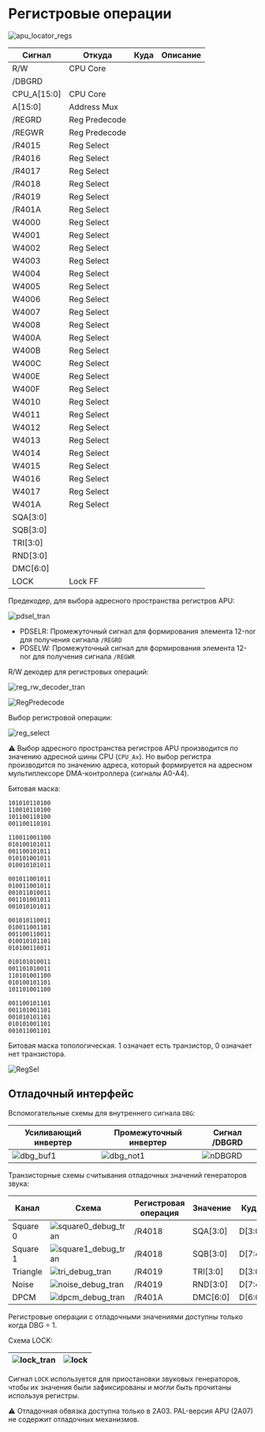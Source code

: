 # Регистровые операции

![apu_locator_regs](/BreakingNESWiki/imgstore/apu/apu_locator_regs.jpg)

|Сигнал|Откуда|Куда|Описание|
|---|---|---|---|
|R/W|CPU Core| | |
|/DBGRD| | | |
|CPU_A\[15:0\]|CPU Core| | |
|A\[15:0\]|Address Mux| | |
|/REGRD|Reg Predecode| | |
|/REGWR|Reg Predecode| | |
|/R4015|Reg Select| | |
|/R4016|Reg Select| | |
|/R4017|Reg Select| | |
|/R4018|Reg Select| | |
|/R4019|Reg Select| | |
|/R401A|Reg Select| | |
|W4000|Reg Select| | |
|W4001|Reg Select| | |
|W4002|Reg Select| | |
|W4003|Reg Select| | |
|W4004|Reg Select| | |
|W4005|Reg Select| | |
|W4006|Reg Select| | |
|W4007|Reg Select| | |
|W4008|Reg Select| | |
|W400A|Reg Select| | |
|W400B|Reg Select| | |
|W400C|Reg Select| | |
|W400E|Reg Select| | |
|W400F|Reg Select| | |
|W4010|Reg Select| | |
|W4011|Reg Select| | |
|W4012|Reg Select| | |
|W4013|Reg Select| | |
|W4014|Reg Select| | |
|W4015|Reg Select| | |
|W4016|Reg Select| | |
|W4017|Reg Select| | |
|W401A|Reg Select| | |
|SQA\[3:0\]| | | |
|SQB\[3:0\]| | | |
|TRI\[3:0\]| | | |
|RND\[3:0\]| | | |
|DMC\[6:0\]| | | |
|LOCK|Lock FF| | |

Предекодер, для выбора адресного пространства регистров APU:

![pdsel_tran](/BreakingNESWiki/imgstore/apu/pdsel_tran.jpg)

- PDSELR: Промежуточный сигнал для формирования элемента 12-nor для получения сигнала `/REGRD`
- PDSELW: Промежуточный сигнал для формирования элемента 12-nor для получения сигнала `/REGWR`

R/W декодер для регистровых операций:

![reg_rw_decoder_tran](/BreakingNESWiki/imgstore/apu/reg_rw_decoder_tran.jpg)

![RegPredecode](/BreakingNESWiki/imgstore/apu/RegPredecode.jpg)

Выбор регистровой операции:

![reg_select](/BreakingNESWiki/imgstore/apu/reg_select_tran.jpg)

:warning: Выбор адресного пространства регистров APU производится по значению адресной шины CPU (`CPU_Ax`). Но выбор регистра производится по значению адреса, который формируется на адресном мультиплексоре DMA-контроллера (cигналы A0-A4).

Битовая маска:

```
101010110100
110010110100
101100110100
001100110101

110011001100
010100101011
001100101011
010101001011
010010101011

001011001011
010011001011
001011010011
001101001011
001010101011

001010110011
010011001101
001100110011
010010101101
010100110011

010101010011
001101010011
110101001100
010100101101
101101001100

001100101101
001101001101
001010101101
010101001101
001011001101
```

Битовая маска топологическая. 1 означает есть транзистор, 0 означает нет транзистора.

![RegSel](/BreakingNESWiki/imgstore/apu/RegSel.jpg)

## Отладочный интерфейс

Вспомогательные схемы для внутреннего сигнала `DBG`:

|Усиливающий инвертер|Промежуточный инвертер|Сигнал /DBGRD|
|---|---|---|
|![dbg_buf1](/BreakingNESWiki/imgstore/apu/dbg_buf1.jpg)|![dbg_not1](/BreakingNESWiki/imgstore/apu/dbg_not1.jpg)|![nDBGRD](/BreakingNESWiki/imgstore/apu/nDBGRD.jpg)|

Транзисторные схемы считывания отладочных значений генераторов звука:

|Канал|Схема|Регистровая операция|Значение|Куда|
|---|---|---|---|---|
|Square 0|![square0_debug_tran](/BreakingNESWiki/imgstore/apu/square0_debug_tran.jpg)|/R4018|SQA\[3:0\]|D\[3:0\]|
|Square 1|![square1_debug_tran](/BreakingNESWiki/imgstore/apu/square1_debug_tran.jpg)|/R4018|SQB\[3:0\]|D\[7:4\]|
|Triangle|![tri_debug_tran](/BreakingNESWiki/imgstore/apu/tri_debug_tran.jpg)|/R4019|TRI\[3:0\]|D\[3:0\]|
|Noise|![noise_debug_tran](/BreakingNESWiki/imgstore/apu/noise_debug_tran.jpg)|/R4019|RND\[3:0\]|D\[7:4\]|
|DPCM|![dpcm_debug_tran](/BreakingNESWiki/imgstore/apu/dpcm_debug_tran.jpg)|/R401A|DMC\[6:0\]|D\[6:0\]|

Регистровые операции с отладочными значениями доступны только когда DBG = 1.

Схема LOCK:

|![lock_tran](/BreakingNESWiki/imgstore/apu/lock_tran.jpg)|![lock](/BreakingNESWiki/imgstore/apu/lock.jpg)|
|---|---|

Сигнал `LOCK` используется для приостановки звуковых генераторов, чтобы их значения были зафиксированы и могли быть прочитаны используя регистры.

:warning: Отладочная обвязка доступна только в 2A03. PAL-версия APU (2A07) не содержит отладочных механизмов.

